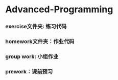 # Advanced-Programming
### exercise文件夹: 练习代码


### homework文件夹：作业代码


### group work: 小组作业

### prework：课前预习

